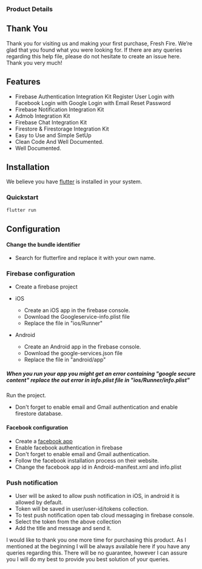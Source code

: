### Product Details 

## Thank You

Thank you for visiting us and making your first purchase, Fresh Fire. We’re glad that you found what you were looking for. If there are any queries regarding this help file, please do not hesitate to create an issue here. Thank you very much!

## Features

- Firebase Authentication Integration Kit 
  Register User
  Login with Facebook
  Login with Google 
  Login with Email 
  Reset Password
- Firebase Notification Integration Kit
- Admob Integration Kit  
- Firebase Chat Integration Kit  
- Firestore & Firestorage Integration Kit
- Easy to Use and Simple SetUp
- Clean Code And Well Documented. 
- Well Documented.


## Installation

We believe you have [flutter](https://flutter.dev/docs/get-started/install) is installed in your system.

### Quickstart

```bash
flutter run
```

## Configuration

#### Change the bundle identifier
- Search for flutterfire and replace it with your own name.

### Firebase configuration 
- Create a firebase project

- iOS
 
     - Create an iOS app in the firebase console.
     - Download the Googleservice-info.plist file
     - Replace the file in "ios/Runner" 
- Android 
     - Create an Android app in the firebase console.
     - Download the google-services.json file
     - Replace the file in "android/app" 



##### When you run your app you might get an error containing "google secure content" replace the out error in info.plist file in "ios/Runner/info.plist"

Run the project. 
- Don't forget to enable email and Gmail authentication and enable firestore database.

#### Facebook configuration

- Create a [facebook app](https://developer.facebook.com)
- Enable facebook authentication in firebase
- Don't forget to enable email and Gmail authentication.
- Follow the facebook installation process on their website.
- Change the facebook app id in Android-manifest.xml and info.plist


### Push notification

- User will be asked to allow push notification in iOS, in android it is allowed by default.
- Token will be saved in user/user-id/tokens collection.
- To test push notification open tab cloud messaging in firebase console.
- Select the token from the above collection
- Add the title and message and send it.





I would like to thank you one more time for purchasing this product. As I mentioned at the beginning I will be always available here if you have any queries regarding this. There will be no guarantee, however I can assure you I will do my best to provide you best solution of your queries.   

